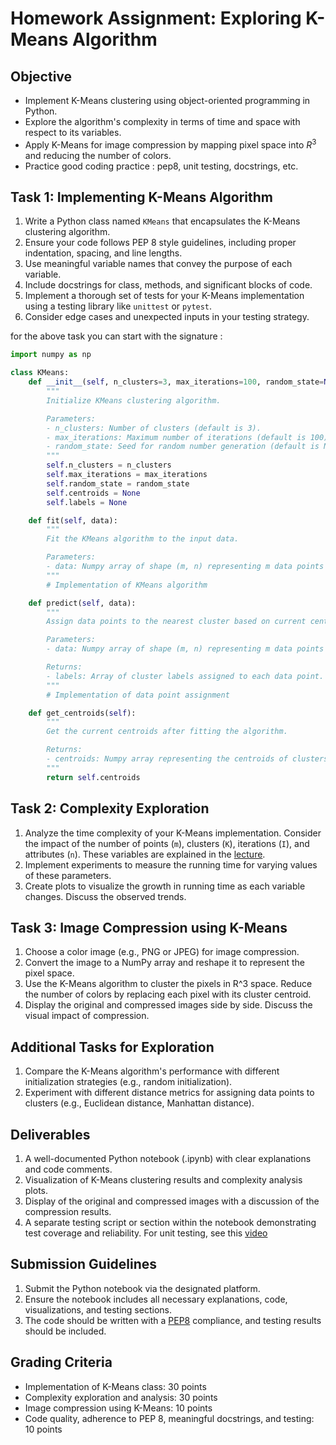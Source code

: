 # Homework Assignment: Exploring K-Means Algorithm

## Objective
- Implement K-Means clustering using object-oriented programming in Python.
- Explore the algorithm's complexity in terms of time and space with respect to its variables.
- Apply K-Means for image compression by mapping pixel space into $R^3$ and reducing the number of colors.
- Practice good coding practice : pep8, unit testing, docstrings, etc.

## Task 1: Implementing K-Means Algorithm 
1. Write a Python class named `KMeans` that encapsulates the K-Means clustering algorithm.
2. Ensure your code follows PEP 8 style guidelines, including proper indentation, spacing, and line lengths.
3. Use meaningful variable names that convey the purpose of each variable.
4. Include docstrings for class, methods, and significant blocks of code.
5. Implement a thorough set of tests for your K-Means implementation using a testing library like `unittest` or `pytest`.
6. Consider edge cases and unexpected inputs in your testing strategy.

for the above task you can start with the signature :


```python
import numpy as np

class KMeans:
    def __init__(self, n_clusters=3, max_iterations=100, random_state=None):
        """
        Initialize KMeans clustering algorithm.

        Parameters:
        - n_clusters: Number of clusters (default is 3).
        - max_iterations: Maximum number of iterations (default is 100).
        - random_state: Seed for random number generation (default is None).
        """
        self.n_clusters = n_clusters
        self.max_iterations = max_iterations
        self.random_state = random_state
        self.centroids = None
        self.labels = None

    def fit(self, data):
        """
        Fit the KMeans algorithm to the input data.

        Parameters:
        - data: Numpy array of shape (m, n) representing m data points in an n-dimensional space.
        """
        # Implementation of KMeans algorithm

    def predict(self, data):
        """
        Assign data points to the nearest cluster based on current centroids.

        Parameters:
        - data: Numpy array of shape (m, n) representing m data points in an n-dimensional space.

        Returns:
        - labels: Array of cluster labels assigned to each data point.
        """
        # Implementation of data point assignment

    def get_centroids(self):
        """
        Get the current centroids after fitting the algorithm.

        Returns:
        - centroids: Numpy array representing the centroids of clusters.
        """
        return self.centroids
```

## Task 2: Complexity Exploration
1. Analyze the time complexity of your K-Means implementation. Consider the impact of the number of points (`m`), clusters (`K`), iterations (`I`), and attributes (`n`). These variables are explained in the [lecture](https://github.com/USFCA-MSDS/MSDS_689/blob/main/lectures/K_means_lecture.pdf).
2. Implement experiments to measure the running time for varying values of these parameters.
3. Create plots to visualize the growth in running time as each variable changes. Discuss the observed trends.

## Task 3: Image Compression using K-Means 
1. Choose a color image (e.g., PNG or JPEG) for image compression.
2. Convert the image to a NumPy array and reshape it to represent the pixel space.
3. Use the K-Means algorithm to cluster the pixels in R^3 space. Reduce the number of colors by replacing each pixel with its cluster centroid.
4. Display the original and compressed images side by side. Discuss the visual impact of compression.

## Additional Tasks for Exploration 
1. Compare the K-Means algorithm's performance with different initialization strategies (e.g., random initialization).
2. Experiment with different distance metrics for assigning data points to clusters (e.g., Euclidean distance, Manhattan distance).

## Deliverables
1. A well-documented Python notebook (.ipynb) with clear explanations and code comments.
2. Visualization of K-Means clustering results and complexity analysis plots.
3. Display of the original and compressed images with a discussion of the compression results.
4. A separate testing script or section within the notebook demonstrating test coverage and reliability. For unit testing, see this [video](https://www.youtube.com/watch?v=1Lfv5tUGsn8&pp=ygUTdW5pdCB0ZXN0aW5nIHB5dGhvbg%3D%3D)

## Submission Guidelines
1. Submit the Python notebook via the designated platform.
2. Ensure the notebook includes all necessary explanations, code, visualizations, and testing sections.
3. The code should be written with a [PEP8](https://realpython.com/python-pep8/) compliance, and testing results should be included.

## Grading Criteria
- Implementation of K-Means class: 30 points
- Complexity exploration and analysis: 30 points
- Image compression using K-Means: 10 points
- Code quality, adherence to PEP 8, meaningful docstrings, and testing: 10 points

